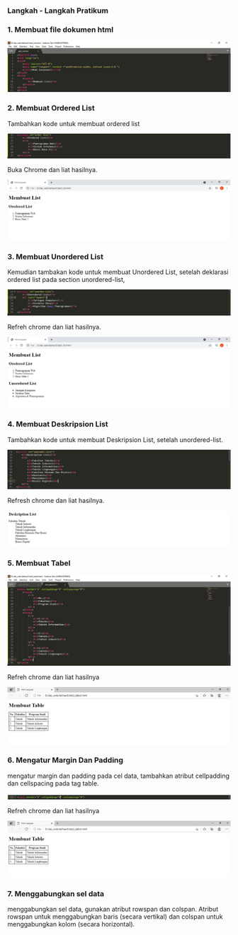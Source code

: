 ### Langkah - Langkah Pratikum

### 1. Membuat file dokumen html

![](Photo/1.PNG)

### 2. Membuat Ordered List
Tambahkan kode untuk membuat ordered list

![](Photo/2.PNG)

Buka Chrome dan liat hasilnya.

![](Photo/3.PNG)

### 3. Membuat Unordered List
Kemudian tambakan kode untuk membuat Unordered List, setelah deklarasi ordered list pada
section unordered-list,

![](Photo/4.PNG)

Refreh chrome dan liat hasilnya.

![](Photo/5.PNG)

### 4. Membuat Deskripsion List
Tambahkan kode untuk membuat Deskripsion List, setelah unordered-list.

![](Photo/6.PNG)

Refresh chrome dan liat hasilnya.

![](Photo/7.PNG)

### 5. Membuat Tabel

![](Photo/9.PNG)

Refreh chrome dan liat hasilnya

![](Photo/10.PNG)

### 6. Mengatur Margin Dan Padding
mengatur margin dan padding pada cel data, tambahkan atribut cellpadding dan
cellspacing pada tag table.

![](Photo/11.PNG)

Refreh chrome dan liat hasilnya

![](Photo/10.PNG)

### 7. Menggabungkan sel data
menggabungkan sel data, gunakan atribut rowspan dan colspan. Atribut rowspan untuk
menggabungkan baris (secara vertikal) dan colspan untuk menggabungkan kolom (secara
horizontal).

![]()




